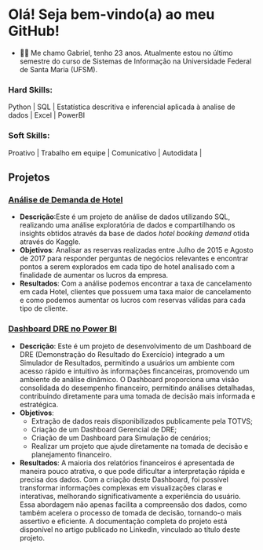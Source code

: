# Olá! Seja bem-vindo(a) ao meu GitHub!
- :man_technologist: Me chamo Gabriel, tenho 23 anos. Atualmente estou no último semestre do curso de Sistemas de Informação na Universidade Federal de Santa Maria (UFSM).
### Hard Skills: 
Python |
SQL |
Estatística descritiva e inferencial aplicada à analise de dados |
Excel | PowerBI
### Soft Skills:
Proativo |
Trabalho em equipe |
Comunicativo |
Autodidata |

## Projetos
### [**Análise de Demanda de Hotel**](https://github.com/GabrielhLenz/analise_Demanda_Reserva_Hotel)
- **Descrição**:Este é um projeto de análise de dados utilizando SQL, realizando uma análise exploratória de dados e compartilhando os insights obtidos através da base de dados *hotel booking demand* otida através do Kaggle.
- **Objetivos**: Analisar as reservas realizadas entre Julho de 2015 e Agosto de 2017 para responder perguntas de negócios relevantes e encontrar pontos a serem explorados em cada tipo de hotel analisado com a finalidade de aumentar os lucros da empresa.
- **Resultados**: Com a análise podemos encontrar a taxa de cancelamento em cada Hotel, clientes que possuem uma taxa maior de cancelamento e como podemos aumentar os lucros com reservas válidas para cada tipo de cliente.

### [**Dashboard DRE no Power BI**](https://www.linkedin.com/pulse/estruturando-um-dre-power-bi-para-an%C3%A1lise-financeira-gabriel-lenz-rup3f/?trackingId=KFPlPFgzSxOnKN4uH4GT1A%3D%3D)
- **Descrição**: Este é um projeto de desenvolvimento de um Dashboard de DRE (Demonstração do Resultado do Exercício) integrado a um Simulador de Resultados, permitindo a usuários um ambiente com acesso rápido e intuitivo às informações fincanceiras, promovendo um ambiente de análise dinâmico. O Dashboard proporciona uma visão consolidada do desempenho financeiro, permitindo análises detalhadas, contribuindo diretamente para uma tomada de decisão mais informada e estratégica.
- **Objetivos**:
    - Extração de dados reais disponibilizados publicamente pela TOTVS;
    - Criação de um Dashboard Gerencial de DRE;
    - Criação de um Dashboard para Simulação de cenários;
    - Realizar um projeto que ajude diretamente na tomada de decisão e planejamento financeiro.
- **Resultados**: A maioria dos relatórios financeiros é apresentada de maneira pouco atrativa, o que pode dificultar a interpretação rápida e precisa dos dados. Com a criação deste Dashboard, foi possível transformar informações complexas em visualizações claras e interativas, melhorando significativamente a experiência do usuário. Essa abordagem não apenas facilita a compreensão dos dados, como também acelera o processo de tomada de decisão, tornando-o mais assertivo e eficiente. A documentação completa do projeto está disponível no artigo publicado no LinkedIn, vinculado ao título deste projeto.
